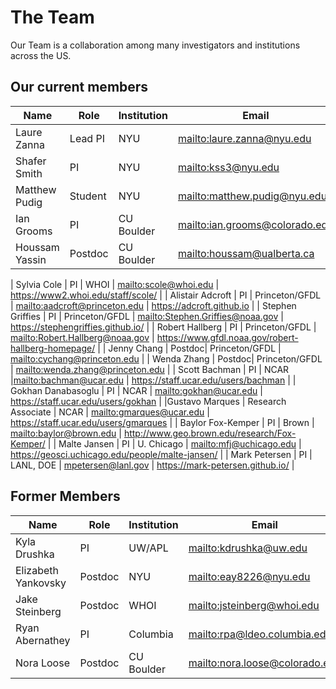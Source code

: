 # The Team

Our Team is a collaboration among many investigators and institutions across
the US.

## Our current members

| Name | Role | Institution | Email | Website | 
|------|------|-------------|-------|---------|
| Laure Zanna | Lead PI | NYU | <mailto:laure.zanna@nyu.edu> | <https://laurezanna.github.io> |
| Shafer Smith | PI | NYU |<mailto:kss3@nyu.edu> | <https://math.nyu.edu/people/profiles/SMITH_Shafer.html> |
| Matthew Pudig | Student | NYU | <mailto:matthew.pudig@nyu.edu> | 
| Ian Grooms | PI | CU Boulder | <mailto:ian.grooms@colorado.edu> | <https://www.colorado.edu/amath/grooms> |
| Houssam Yassin | Postdoc| CU Boulder | <mailto:houssam@ualberta.ca> |

| Sylvia Cole | PI | WHOI | <mailto:scole@whoi.edu> | <https://www2.whoi.edu/staff/scole/> |
| Alistair Adcroft | PI | Princeton/GFDL | <mailto:aadcroft@princeton.edu> | <https://adcroft.github.io> |
| Stephen Griffies | PI | Princeton/GFDL | <mailto:Stephen.Griffies@noaa.gov> | <https://stephengriffies.github.io/> |
| Robert Hallberg | PI | Princeton/GFDL | <mailto:Robert.Hallberg@noaa.gov> | <https://www.gfdl.noaa.gov/robert-hallberg-homepage/> |
| Jenny Chang | Postdoc| Princeton/GFDL | <mailto:cychang@princeton.edu> | 
| Wenda Zhang | Postdoc| Princeton/GFDL | <mailto:wenda.zhang@princeton.edu> | 
| Scott Bachman | PI | NCAR |<mailto:bachman@ucar.edu> | <https://staff.ucar.edu/users/bachman> |
| Gokhan Danabasoglu | PI | NCAR | <mailto:gokhan@ucar.edu> | <https://staff.ucar.edu/users/gokhan> |
|Gustavo Marques | Research Associate | NCAR | <mailto:gmarques@ucar.edu> | <https://staff.ucar.edu/users/gmarques> |
| Baylor Fox-Kemper | PI | Brown | <mailto:baylor@brown.edu> | <http://www.geo.brown.edu/research/Fox-Kemper/> |
| Malte Jansen | PI | U. Chicago | <mailto:mfj@uchicago.edu> | <https://geosci.uchicago.edu/people/malte-jansen/> |
| Mark Petersen | PI | LANL, DOE | <mpetersen@lanl.gov> | <https://mark-petersen.github.io/> |

## Former Members

| Name | Role | Institution | Email | Website | 
|------|------|-------------|-------|---------|
| Kyla Drushka | PI | UW/APL | <mailto:kdrushka@uw.edu> | <http://apl.uw.edu/people/profile.php?last_name=Drushka&first_name=Kyla> |
| Elizabeth Yankovsky | Postdoc | NYU | <mailto:eay8226@nyu.edu> | <https://elizabethyankovsky.github.io> |
| Jake Steinberg | Postdoc | WHOI | <mailto:jsteinberg@whoi.edu> | <https://jakesteinberg.github.io> |
| Ryan Abernathey | PI | Columbia | <mailto:rpa@ldeo.columbia.edu> | <https://rabernat.github.io> |
| Nora Loose | Postdoc | CU Boulder | <mailto:nora.loose@colorado.edu> | <https://noraloose.github.io> |
